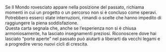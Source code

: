 Se Il Mondo rovesciato appare nella posizione del passato, richiama momenti in cui un progetto o un percorso non si è concluso come speravi. Potrebbero esserci state interruzioni, rimandi o scelte che hanno impedito di raggiungere la piena soddisfazione.  
Questa carta segnala che, anche se l’esperienza non si è chiusa armoniosamente, ha lasciato insegnamenti preziosi. Riconoscere dove hai lasciato “porte aperte” nel passato può aiutarti a liberarti da vecchi legami e a progredire verso nuovi cicli di crescita.
